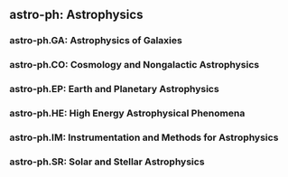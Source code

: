 ## astro-ph: Astrophysics

### astro-ph.GA: Astrophysics of Galaxies

### astro-ph.CO: Cosmology and Nongalactic Astrophysics

### astro-ph.EP: Earth and Planetary Astrophysics

### astro-ph.HE: High Energy Astrophysical Phenomena

### astro-ph.IM: Instrumentation and Methods for Astrophysics

### astro-ph.SR: Solar and Stellar Astrophysics
